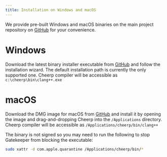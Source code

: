 ```yaml
---
title: Installation on Windows and macOS
---
```


We provide pre-built Windows and macOS binaries on the main project repository on [GitHub](https://github.com/leaningtech/cheerp-meta/releases) for your convenience.

# Windows

Download the latest binary installer executable from [GitHub](https://github.com/leaningtech/cheerp-meta/releases) and follow the installation wizard. The default installation path is currently the only supported one. Cheerp compiler will be accessible as `c:\cheerp\bin\clang++.exe`

# macOS

Download the DMG image for macOS from [GitHub](https://github.com/leaningtech/cheerp-meta/releases) and install it by opening the image and drag-and-dropping Cheerp into the `/Applications` directory. Cheerp compiler will be accessible as `/Applications/cheerp/bin/clang++`

The binary is not signed so you may need to run the following to stop Gatekeeper from blocking the executable:

```sh
sudo xattr -d com.apple.quarantine /Applications/cheerp/bin/*
```
